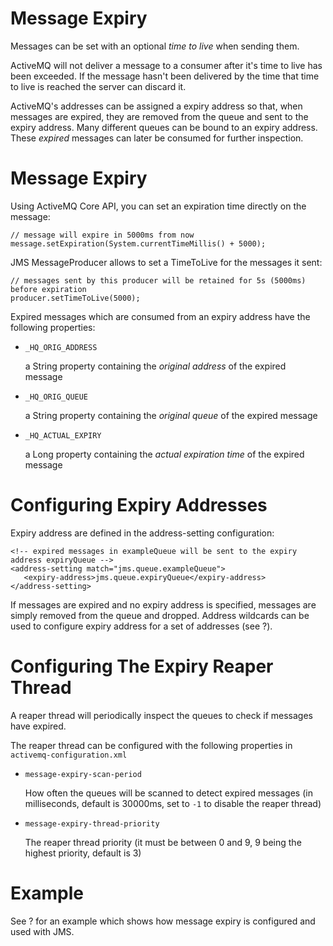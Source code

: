 Message Expiry
==============

Messages can be set with an optional *time to live* when sending them.

ActiveMQ will not deliver a message to a consumer after it's time to
live has been exceeded. If the message hasn't been delivered by the time
that time to live is reached the server can discard it.

ActiveMQ's addresses can be assigned a expiry address so that, when
messages are expired, they are removed from the queue and sent to the
expiry address. Many different queues can be bound to an expiry address.
These *expired* messages can later be consumed for further inspection.

Message Expiry
==============

Using ActiveMQ Core API, you can set an expiration time directly on the
message:

    // message will expire in 5000ms from now
    message.setExpiration(System.currentTimeMillis() + 5000);

JMS MessageProducer allows to set a TimeToLive for the messages it sent:

    // messages sent by this producer will be retained for 5s (5000ms) before expiration           
    producer.setTimeToLive(5000);

Expired messages which are consumed from an expiry address have the
following properties:

-   `_HQ_ORIG_ADDRESS`

    a String property containing the *original address* of the expired
    message

-   `_HQ_ORIG_QUEUE`

    a String property containing the *original queue* of the expired
    message

-   `_HQ_ACTUAL_EXPIRY`

    a Long property containing the *actual expiration time* of the
    expired message

Configuring Expiry Addresses
============================

Expiry address are defined in the address-setting configuration:

    <!-- expired messages in exampleQueue will be sent to the expiry address expiryQueue -->
    <address-setting match="jms.queue.exampleQueue">
       <expiry-address>jms.queue.expiryQueue</expiry-address>
    </address-setting>

If messages are expired and no expiry address is specified, messages are
simply removed from the queue and dropped. Address wildcards can be used
to configure expiry address for a set of addresses (see ?).

Configuring The Expiry Reaper Thread
====================================

A reaper thread will periodically inspect the queues to check if
messages have expired.

The reaper thread can be configured with the following properties in
`activemq-configuration.xml`

-   `message-expiry-scan-period`

    How often the queues will be scanned to detect expired messages (in
    milliseconds, default is 30000ms, set to `-1` to disable the reaper
    thread)

-   `message-expiry-thread-priority`

    The reaper thread priority (it must be between 0 and 9, 9 being the
    highest priority, default is 3)

Example
=======

See ? for an example which shows how message expiry is configured and
used with JMS.
